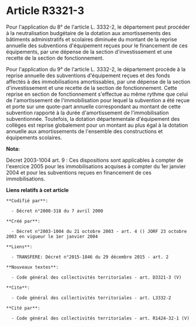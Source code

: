 # Article R3321-3

Pour l'application du 8° de l'article L. 3332-2, le département peut procéder à la neutralisation budgétaire de la dotation
aux amortissements des bâtiments administratifs et scolaires diminuée du montant de la reprise annuelle des subventions
d'équipement reçues pour le financement de ces équipements, par une dépense de la section d'investissement et une recette de
la section de fonctionnement.

Pour l'application du 9° de l'article L. 3332-2, le département procède à la reprise annuelle des subventions d'équipement
reçues et des fonds affectés à des immobilisations amortissables, par une dépense de la section d'investissement et une
recette de la section de fonctionnement. Cette reprise en section de fonctionnement s'effectue au même rythme que celui de
l'amortissement de l'immobilisation pour lequel la subvention a été reçue et porte sur une quote-part annuelle correspondant
au montant de cette subvention rapporté à la durée d'amortissement de l'immobilisation subventionnée. Toutefois, la dotation
départementale d'équipement des collèges est reprise globalement pour un montant au plus égal à la dotation annuelle aux
amortissements de l'ensemble des constructions et équipements scolaires.

**Nota:**

Décret 2003-1004 art. 9 : Ces dispositions sont applicables à compter de l'exercice 2005 pour les immobilisations acquises à
compter du 1er janvier 2004 et pour les subventions reçues en financement de ces immobilisations.

**Liens relatifs à cet article**

	**Codifié par**:

	  - Décret n°2000-318 du 7 avril 2000

	**Créé par**:

	  - Décret n°2003-1004 du 21 octobre 2003 - art. 4 () JORF 23 octobre 2003 en vigueur le 1er janvier 2004

	**Liens**:

	  - TRANSFERE: Décret n°2015-1846 du 29 décembre 2015 - art. 2

	**Nouveaux textes**:

	  - Code général des collectivités territoriales - art. D3321-3 (V)

	**Cite**:

	  - Code général des collectivités territoriales - art. L3332-2

	**Cité par**:

	  - Code général des collectivités territoriales - art. R1424-32-1 (V)
